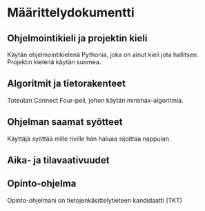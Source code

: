 # Määrittelydokumentti

## Ohjelmointikieli ja projektin kieli

Käytän ohjelmointikielenä Pythonia, joka on ainut kieli jota hallitsen. Projektin kielenä käytän suomea.

## Algoritmit ja tietorakenteet

Toteutan Connect Four-peli, johon käytän minimax-algoritmia.

## Ohjelman saamat syötteet

Käyttäjä syöttää mille riville hän haluaa sijoittaa nappulan.

## Aika- ja tilavaativuudet

## Opinto-ohjelma

Opinto-ohjelmani on tietojenkäsittelytieteen kandidaatti (TKT)
